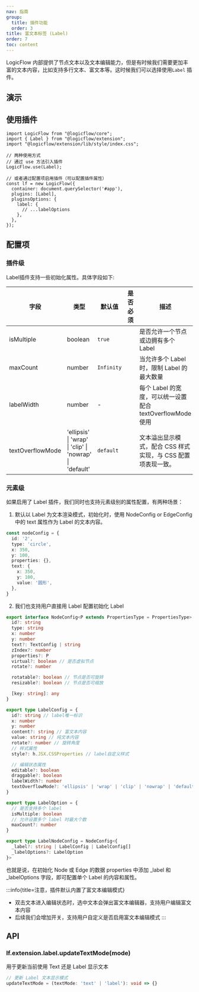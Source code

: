 ```yaml
---
nav: 指南
group:
  title: 插件功能
  order: 3
title: 富文本标签 (Label)
order: 7
toc: content
---
```


LogicFlow
内部提供了节点文本以及文本编辑能力，但是有时候我们需要更加丰富的文本内容，比如支持多行文本、富文本等。这时候我们可以选择使用`Label`
插件。

## 演示

<code id="react-portal" src="@/src/tutorial/extension/label"></code>

## 使用插件

```tsx | purex | pure
import LogicFlow from "@logicflow/core";
import { Label } from "@logicflow/extension";
import "@logicflow/extension/lib/style/index.css";

// 两种使用方式
// 通过 use 方法引入插件
LogicFlow.use(Label);

// 或者通过配置项启用插件（可以配置插件属性）
const lf = new LogicFlow({
  container: document.querySelector('#app'),
  plugins: [Label],
  pluginsOptions: {
    label: {
      // ...labelOptions
    },
  },
});
```

## 配置项

### 插件级

Label插件支持一些初始化属性。具体字段如下:

| 字段             | 类型                                                    | 默认值     | 是否必须 | 描述                                                         |
| ---------------- | ------------------------------------------------------- | ---------- | -------- | ------------------------------------------------------------ |
| isMultiple       | boolean                                                 | `true`     |          | 是否允许一个节点或边拥有多个 Label                           |
| maxCount         | number                                                  | `Infinity` |          | 当允许多个 Label 时，限制 Label 的最大数量                   |
| labelWidth       | number                                                  | -          |          | 每个 Label 的宽度，可以统一设置配合 textOverflowMode 使用    |
| textOverflowMode | 'ellipsis' \| 'wrap' \| 'clip' \| 'nowrap' \| 'default' | `default`  |          | 文本溢出显示模式，配合 CSS 样式实现，与 CSS 配置项表现一致。 |

### 元素级

如果启用了 Label 插件，我们同时也支持元素级别的属性配置，有两种场景：
1. 默认以 Label 为文本渲染模式，初始化时，使用 NodeConfig or EdgeConfig 中的 text 属性作为 Label 的文本内容。
```ts
const nodeConfig = {
  id: '2',
  type: 'circle',
  x: 350,
  y: 100,
  properties: {},
  text: {
    x: 350,
    y: 100,
    value: '圆形',
  },
}
```
2. 我们也支持用户直接用 Label 配置初始化 Label
```ts
export interface NodeConfig<P extends PropertiesType = PropertiesType> {
  id?: string
  type: string
  x: number
  y: number
  text?: TextConfig | string
  zIndex?: number
  properties?: P
  virtual?: boolean // 是否虚拟节点
  rotate?: number

  rotatable?: boolean // 节点是否可旋转
  resizable?: boolean // 节点是否可缩放

  [key: string]: any
}

export type LabelConfig = {
  id?: string // label唯一标识
  x: number
  y: number
  content?: string // 富文本内容
  value: string // 纯文本内容
  rotate?: number // 旋转角度
  // 样式属性
  style?: h.JSX.CSSProperties // label自定义样式

  // 编辑状态属性
  editable?: boolean
  draggable?: boolean
  labelWidth?: number
  textOverflowMode?: 'ellipsis' | 'wrap' | 'clip' | 'nowrap' | 'default'
}

export type LabelOption = {
  // 是否支持多个 label
  isMultiple: boolean
  // 允许设置多个 label 时最大个数
  maxCount?: number
}

export type LabelNodeConfig = NodeConfig<{
  _label?: string | LabelConfig | LabelConfig[]
  _labelOptions?: LabelOption
}>
```
也就是说，在初始化 Node 或 Edge 的数据 properties 中添加 _label 和 _labelOptions 字段，即可配置单个 Label 的内容和属性。

:::info{title=注意，插件默认内置了富文本编辑模式}
- 双击文本进入编辑状态时，选中文本会弹出富文本编辑器，支持用户编辑富文本内容
- 后续我们会增加开关，支持用户自定义是否启用富文本编辑模式
:::

## API
### lf.extension.label.updateTextMode(mode)
用于更新当前使用 Text 还是 Label 显示文本

```ts
// 更新 Label 文本显示模式
updateTextMode = (textMode: 'text' | 'label'): void => {}
```
